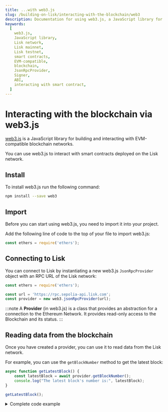 ```yaml
---
title: ...with web3.js
slug: /building-on-lisk/interacting-with-the-blockchain/web3
description: Documentation for using web3.js, a JavaScript library for EVM-compatible blockchain interactions. This page covers installation, setup, connecting to the Lisk network, reading and writing blockchain data, and interacting with smart contracts.
keywords:
  [
    web3.js,
    JavaScript library,
    Lisk network,
    Lisk mainnet,
    Lisk testnet,
    smart contracts,
    EVM-compatible,
    blockchain,
    JsonRpcProvider,
    Signer,
    ABI,
    interacting with smart contract,
  ]
---
```


# Interacting with the blockchain via web3.js

[web3.js](https://web3js.org/) is a JavaScript library for building and interacting with EVM-compatible blockchain networks.

You can use web3.js to interact with smart contracts deployed on the Lisk network.


## Install

To install web3.js run the following command:

```bash
npm install --save web3
```

## Import

Before you can start using web3.js, you need to import it into your project.

Add the following line of code to the top of your file to import web3.js:

```javascript
const ethers = require('ethers');
```

## Connecting to Lisk

You can connect to Lisk by instantiating a new web3.js `JsonRpcProvider` object with an RPC URL of the Lisk network:

```javascript
const ethers = require('ethers');

const url = 'https://rpc.sepolia-api.lisk.com';
const provider = new web3.jsonRpcProvider(url);
```

:::note
A **Provider** (in web3.js) is a class that provides an abstraction for a connection to the Ethereum Network. It provides read-only access to the Blockchain and its status.
:::

## Reading data from the blockchain

Once you have created a provider, you can use it to read data from the Lisk network.

For example, you can use the `getBlockNumber` method to get the latest block:

```javascript
async function getLatestBlock() {
    const latestBlock = await provider.getBlockNumber();
    console.log("The latest block's number is:", latestBlock);
}

getLatestBlock();
```

<details>
<summary>Complete code example</summary>
```javascript
const ethers = require('ethers');

const url = 'https://rpc.sepolia-api.lisk.com';
const provider = new web3.jsonRpcProvider(url);

async function getLatestBlock() {
    const latestBlock = await provider.getBlockNumber();
    console.log("The latest block's number is:", latestBlock);
}

getLatestBlock();
```
</details>

## Writing data to the blockchain

In order to write data to the Lisk network, you need to create a `Signer`.

:::note
A **Signer** is a class that (usually) in some way directly or indirectly has access to a private key, which can sign messages and transactions to authorize the network to charge your account ether to perform operations.
:::

You can create a `Signer` by instantiating a new web3.js `Wallet` object, providing it with a private key and `Provider`.

```javascript
const privateKey = 'PRIVATE_KEY';
const signer = new ethers.Wallet(privateKey, provider);
const receiver = '0x5e1A92F84cA1CE280B3Cb29d79C3368f45b41EBB';
// Send 0.01 ether to a given address.
async function sendTx(to) {
    const tx =  await signer.sendTransaction({
        to: to,
        value: ethers.parseEther("0.01")
    });

    console.log(tx);
}

//sendTx(receiver);
```

:::info
`PRIVATE_KEY` is the private key of the account that is to be used when creating the `signer` object.
:::

The receiving account's balance will increment by `0.01` ETH once the transaction execution is successful.

<details>
<summary>Complete code example</summary>
```javascript
const ethers = require('ethers');

const url = 'https://rpc.sepolia-api.lisk.com';
const provider = new web3.jsonRpcProvider(url);
// Replace PRIVATE_KEY with the private key of your account.
const privateKey = 'PRIVATE_KEY';
const signer = new ethers.Wallet(privateKey, provider);
const receiver = '0x5e1A92F84cA1CE280B3Cb29d79C3368f45b41EBB';
// Send 0.01 ether to a given address.
async function sendTx(to) {
    const tx =  await signer.sendTransaction({
        to: to,
        value: ethers.parseEther("0.01")
    });

    console.log(tx);
}

sendTx(receiver);
```
</details>

## Interacting with smart contracts

You can use web3.js to interact with a smart contract on Lisk by instantiating a `Contract` object using the ABI and address of a deployed contract:

:::tip
The ABI of a contract can be found on the respective contract page in [BlockScout](https://sepolia-blockscout.lisk.com/).

For example, you can use the ABI for the [Hello contract](https://sepolia-blockscout.lisk.com/address/0xb18eb752813c2fbedfdf2be6e5e842a85a3b8539?tab=contact_code). Just scroll down to `Contract ABI` and copy the deployed contract's ABI.
:::

```javascript title="Reading from contracts"
// Replace the contractAddress' value with the desired contract.
const contractAddress = "CONTRACT_ADDRESS"
// read-only
const contract = new ethers.Contract(contractAddress, abi, provider);
const abi = [
… // ABI of deployed contract
];

async function getHello() {
    const value = await contract.message("0x3C46A11471f285E36EE8d089473ce98269D1b081");
    console.log(value.toString());
}

getHello();
```

:::info
`CONTRACT_ADDRESS` is the address of the deployed contract.
:::

:::note
A **Contract** (in web3.js) is an abstraction that represents a connection to a specific contract on the Lisk Network, so that applications can use it like a normal JavaScript object.
:::

For reading and writing contracts, provide a `Signer` object instead of a `Provider` object:

```javascript title="Writing to contracts"
// read & write 
const contract = new ethers.Contract(contractAddress, abi, signer);
```

Once you have created a `Contract` object, you can use it to call desired methods on the smart contract:

```javascript
async function createHello(message) {
  const tx = await contract.createHello(message);
  return tx.hash;
}

//createHello("Hello Lisk!");
```

:::tip
For an overview of existing public functions for the contract, please check the [Read Contract](https://sepolia-blockscout.lisk.com/address/0xb18eb752813c2fbedfdf2be6e5e842a85a3b8539?tab=read_contract) and [Write Contract](https://sepolia-blockscout.lisk.com/address/0xb18eb752813c2fbedfdf2be6e5e842a85a3b8539?tab=write_contract) tabs for the specific contract.
:::

<details>
<summary>Complete code example</summary>
```javascript
const ethers = require('ethers');

const url = 'https://rpc.sepolia-api.lisk.com';
const provider = new web3.jsonRpcProvider(url);
const privateKey = 'PRIVATE_KEY';
const signer = new ethers.Wallet(privateKey, provider);
const contractAddress = "0xb18eb752813c2fbedfdf2be6e5e842a85a3b8539"
// Read & Write
const contract = new ethers.Contract(contractAddress, abi, signer);
// Read-only
//const contract = new ethers.Contract(contractAddress, abi, provider);
const abi = [
    {
        "inputs": [],
        "stateMutability": "nonpayable",
        "type": "constructor"
    },
    {
        "anonymous": false,
        "inputs": [
            {
                "indexed": true,
                "internalType": "address",
                "name": "sender",
                "type": "address"
            },
            {
                "indexed": false,
                "internalType": "string",
                "name": "message",
                "type": "string"
            }
        ],
        "name": "NewHello",
        "type": "event"
    },
    {
        "inputs": [
            {
                "internalType": "uint256",
                "name": "",
                "type": "uint256"
            }
        ],
        "name": "blacklist",
        "outputs": [
            {
                "internalType": "string",
                "name": "",
                "type": "string"
            }
        ],
        "stateMutability": "view",
        "type": "function"
    },
    {
        "inputs": [],
        "name": "counter",
        "outputs": [
            {
                "internalType": "uint32",
                "name": "",
                "type": "uint32"
            }
        ],
        "stateMutability": "view",
        "type": "function"
    },
    {
        "inputs": [
            {
                "internalType": "string",
                "name": "_message",
                "type": "string"
            }
        ],
        "name": "createHello",
        "outputs": [],
        "stateMutability": "nonpayable",
        "type": "function"
    },
    {
        "inputs": [],
        "name": "maxLength",
        "outputs": [
            {
                "internalType": "uint32",
                "name": "",
                "type": "uint32"
            }
        ],
        "stateMutability": "view",
        "type": "function"
    },
    {
        "inputs": [
            {
                "internalType": "address",
                "name": "",
                "type": "address"
            }
        ],
        "name": "message",
        "outputs": [
            {
                "internalType": "string",
                "name": "",
                "type": "string"
            }
        ],
        "stateMutability": "view",
        "type": "function"
    },
    {
        "inputs": [],
        "name": "minLength",
        "outputs": [
            {
                "internalType": "uint32",
                "name": "",
                "type": "uint32"
            }
        ],
        "stateMutability": "view",
        "type": "function"
    },
    {
        "inputs": [],
        "name": "owner",
        "outputs": [
            {
                "internalType": "address",
                "name": "",
                "type": "address"
            }
        ],
        "stateMutability": "view",
        "type": "function"
    },
    {
        "inputs": [
            {
                "internalType": "string[]",
                "name": "_newBlackList",
                "type": "string[]"
            }
        ],
        "name": "setBlacklist",
        "outputs": [],
        "stateMutability": "nonpayable",
        "type": "function"
    },
    {
        "inputs": [
            {
                "internalType": "uint32",
                "name": "_newMin",
                "type": "uint32"
            },
            {
                "internalType": "uint32",
                "name": "_newMax",
                "type": "uint32"
            }
        ],
        "name": "setMinMaxMessageLength",
        "outputs": [],
        "stateMutability": "nonpayable",
        "type": "function"
    }
]

async function createHello(message) {
    const tx = await contract.createHello(message);
    return tx.hash;
}

//createHello("Hello Lisk!");

async function getHello() {
    const value = await contract.message("0x3C46A11471f285E36EE8d089473ce98269D1b081");
    console.log(value.toString());
}

getHello();
```
</details>